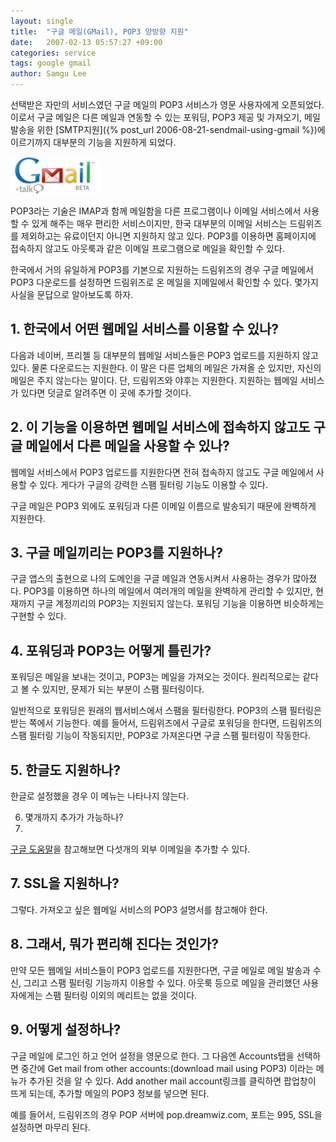 ```yaml
---
layout: single
title:  "구글 메일(GMail), POP3 양방향 지원"
date:   2007-02-13 05:57:27 +09:00
categories: service
tags: google gmail
author: Samgu Lee
---
```

선택받은 자만의 서비스였던 구글 메일의 POP3 서비스가 영문 사용자에게 오픈되었다. 이로서 구글 메일은 다른 메일과 연동할 수 있는 포워딩, POP3 제공 및 가져오기, 메일 발송을 위한 [SMTP지원]({% post_url 2006-08-21-sendmail-using-gmail %})에 이르기까지 대부분의 기능을 지원하게 되었다.

![지메일 로고](/assets/gmail-logo.gif)

POP3라는 기술은 IMAP과 함께 메일함을 다른 프로그램이나 이메일 서비스에서 사용할 수 있게 해주는 매우 편리한 서비스이지만, 한국 대부분의 이메일 서비스는 드림위즈를 제외하고는 유료이던지 아니면 지원하지 않고 있다. POP3를 이용하면 홈페이지에 접속하지 않고도 아웃룩과 같은 이메일 프로그램으로 메일을 확인할 수 있다.

한국에서 거의 유일하게 POP3를 기본으로 지원하는 드림위즈의 경우 구글 메일에서 POP3 다운로드를 설정하면 드림위즈로 온 메일을 지메일에서 확인할 수 있다. 몇가지 사실을 문답으로 알아보도록 하자.

## 1. 한국에서 어떤 웹메일 서비스를 이용할 수 있나?

다음과 네이버, 프리첼 등 대부분의 웹메일 서비스들은 POP3 업로드를 지원하지 않고 있다. 물론 다운로드는 지원한다. 이 말은 다른 업체의 메일은 가져올 순 있지만, 자신의 메일은 주지 않는다는 말이다. 단, 드림위즈와 야후는 지원한다. 지원하는 웹메일 서비스가 있다면 덧글로 알려주면 이 곳에 추가할 것이다.

## 2. 이 기능을 이용하면 웹메일 서비스에 접속하지 않고도 구글 메일에서 다른 메일을 사용할 수 있나?

웹메일 서비스에서 POP3 업로드를 지원한다면 전혀 접속하지 않고도 구글 메일에서 사용할 수 있다. 게다가 구글의 강력한 스팸 필터링 기능도 이용할 수 있다.

구글 메일은 POP3 외에도 포워딩과 다른 이메일 이름으로 발송되기 때문에 완벽하게 지원한다.

## 3. 구글 메일끼리는 POP3를 지원하나?

구글 앱스의 출현으로 나의 도메인을 구글 메일과 연동시켜서 사용하는 경우가 많아졌다. POP3를 이용하면 하나의 메일에서 여러개의 메일을 완벽하게 관리할 수 있지만, 현재까지 구글 계정끼리의 POP3는 지원되지 않는다. 포워딩 기능을 이용하면 비슷하게는 구현할 수 있다.

## 4. 포워딩과 POP3는 어떻게 틀린가?

포워딩은 메일을 보내는 것이고, POP3는 메일을 가져오는 것이다. 원리적으로는 같다고 볼 수 있지만, 문제가 되는 부분이 스팸 필터링이다.

일반적으로 포워딩은 원래의 웹서비스에서 스팸을 필터링한다. POP3의 스팸 필터링은 받는 쪽에서 기능한다. 예를 들어서, 드림위즈에서 구글로 포워딩을 한다면, 드림위즈의 스팸 필터링 기능이 작동되지만, POP3로 가져온다면 구글 스팸 필터링이 작동한다.

## 5. 한글도 지원하나?

한글로 설정했을 경우 이 메뉴는 나타나지 않는다.

6. 몇개까지 추가가 가능하나?
7. 
[구글 도움말](http://mail.google.com/support/bin/answer.py?ctx=%67mail&amp;hl=en&amp;answer=21288)을 참고해보면 다섯개의 외부 이메일을 추가할 수 있다.

## 7. SSL을 지원하나?

그렇다. 가져오고 싶은 웹메일 서비스의 POP3 설명서를 참고해야 한다.

## 8. 그래서, 뭐가 편리해 진다는 것인가?

만약 모든 웹메일 서비스들이 POP3 업로드를 지원한다면, 구글 메일로 메일 발송과 수신, 그리고 스팸 필터링 기능까지 이용할 수 있다. 아웃룩 등으로 메일을 관리했던 사용자에게는 스팸 필터링 이외의 메리트는 없을 것이다.

## 9. 어떻게 설정하나?

구글 메일에 로그인 하고 언어 설정을 영문으로 한다. 그 다음엔 Accounts탭을 선택하면 중간에 Get mail from other accounts:(download mail using POP3) 이라는 메뉴가 추가된 것을 알 수 있다. Add another mail account링크를 클릭하면 팝업창이 뜨게 되는데, 추가할 메일의 POP3 정보를 넣으면 된다.

예를 들어서, 드림위즈의 경우 POP 서버에 pop.dreamwiz.com, 포트는 995, SSL을 설정하면 마무리 된다.
